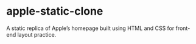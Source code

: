 # apple-static-clone
A static replica of Apple’s homepage built using HTML and CSS for front-end layout practice.
